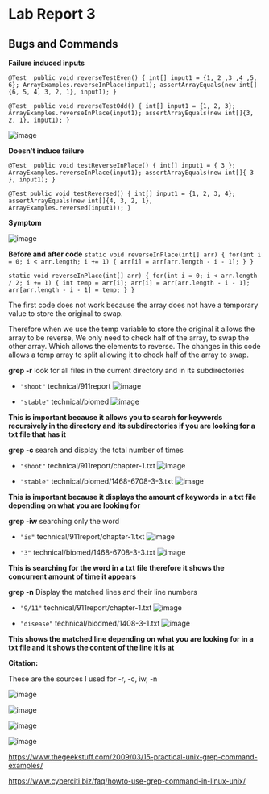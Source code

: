 # Lab Report 3

## Bugs and Commands

**Failure induced inputs**

`@Test 
	public void reverseTestEven() {
    int[] input1 = {1, 2 ,3 ,4 ,5, 6};
    ArrayExamples.reverseInPlace(input1);
    assertArrayEquals(new int[]{6, 5, 4, 3, 2, 1}, input1);
	}
`

`@Test 
	public void reverseTestOdd() {
    int[] input1 = {1, 2, 3};
    ArrayExamples.reverseInPlace(input1);
    assertArrayEquals(new int[]{3, 2, 1}, input1);
	}
 `
 
![image](https://github.com/ChrisXaysanasith/cse15l-lab-reports/assets/26499648/843b8492-593d-4f15-8728-17b170fd9f5e)

**Doesn't induce failure**

`@Test 
    public void testReverseInPlace() {
    int[] input1 = { 3 };
    ArrayExamples.reverseInPlace(input1);
    assertArrayEquals(new int[]{ 3 }, input1);
    }
`

`@Test
  public void testReversed() {
    int[] input1 = {1, 2, 3, 4};
    assertArrayEquals(new int[]{4, 3, 2, 1}, ArrayExamples.reversed(input1));
  }
`

**Symptom**

![image](https://github.com/ChrisXaysanasith/cse15l-lab-reports/assets/26499648/f6f87a97-af50-401a-a365-14bdd4fa4e59a)

**Before and after code**
`static void reverseInPlace(int[] arr) {
    for(int i = 0; i < arr.length; i += 1) {
      arr[i] = arr[arr.length - i - 1];
    }
  }
`

`static void reverseInPlace(int[] arr) {
    for(int i = 0; i < arr.length / 2; i += 1) {
      int temp = arr[i];
      arr[i] = arr[arr.length - i - 1];
      arr[arr.length - i - 1] = temp;
    }
  }
`

The first code does not work because the array does not have a temporary value to store the original to swap.

Therefore when we use the temp variable to store the original it allows the array to be reverse, We only need to check half of the array, to swap the other array. Which allows the elements to reverse.
The changes in this code allows a temp array to split allowing it to check half of the array to swap.

**grep -r**
look for all files in the current directory and in its subdirectories 
* `"shoot"` technical/911report
![image](https://github.com/ChrisXaysanasith/cse15l-lab-reports/assets/26499648/fcf46c50-a503-4020-b9b5-3a7cc783132e)

* `"stable"` technical/biomed
![image](https://github.com/ChrisXaysanasith/cse15l-lab-reports/assets/26499648/fcf46c50-a503-4020-b9b5-3a7cc783132e)

**This is important because it allows you to search for keywords recursively in the directory and its subdirectories if you are looking for a txt file that has it**

**grep -c**
search and display the total number of times
* `"shoot"`  technical/911report/chapter-1.txt
![image](https://github.com/ChrisXaysanasith/cse15l-lab-reports/assets/26499648/c6fcbeb2-465e-4204-b5bd-d206259057ef)

* `"stable"` technical/biomed/1468-6708-3-3.txt
![image](https://github.com/ChrisXaysanasith/cse15l-lab-reports/assets/26499648/54f2c502-e505-4478-8133-c0cb206241a7)

**This is important because it displays the amount of keywords in a txt file depending on what you are looking for**

**grep -iw** 
searching only the word
* `"is"` technical/911report/chapter-1.txt
![image](https://github.com/ChrisXaysanasith/cse15l-lab-reports/assets/26499648/ff3e9c8f-6e3d-4939-b7ea-71cdd79ae9eb)

* `"3"` technical/biomed/1468-6708-3-3.txt
![image](https://github.com/ChrisXaysanasith/cse15l-lab-reports/assets/26499648/a44221ff-3e5b-413d-8692-7254ee998e44)

**This is searching for the word in a txt file therefore it shows the concurrent amount of time it appears**

**grep -n**
Display the matched lines and their line numbers
* `"9/11"` technical/911report/chapter-1.txt
![image](https://github.com/ChrisXaysanasith/cse15l-lab-reports/assets/26499648/b823f5cf-f4ef-4bfd-bdfb-2c6200b01284)

* `"disease"` technical/biodmed/1408-3-1.txt
![image](https://github.com/ChrisXaysanasith/cse15l-lab-reports/assets/26499648/52c9170d-f0ab-4fb9-8c32-a9e18d194e78)

**This shows the matched line depending on what you are looking for in a txt file and it shows the content of the line it is at**

**Citation:**

These are the sources I used for -r, -c, iw, -n 

![image](https://github.com/ChrisXaysanasith/cse15l-lab-reports/assets/26499648/e12ab5d9-1e25-48a0-aa1d-38515f78c0a4)

![image](https://github.com/ChrisXaysanasith/cse15l-lab-reports/assets/26499648/2842fae6-dfc6-4666-b96e-9c37cd20c268)

![image](https://github.com/ChrisXaysanasith/cse15l-lab-reports/assets/26499648/aa56e77e-bee0-4780-8068-5dd61fe5ace8)

![image](https://github.com/ChrisXaysanasith/cse15l-lab-reports/assets/26499648/da85b86f-4cb3-4887-abae-1f7483ed7ef6)

https://www.thegeekstuff.com/2009/03/15-practical-unix-grep-command-examples/

https://www.cyberciti.biz/faq/howto-use-grep-command-in-linux-unix/
